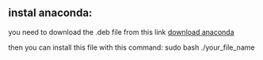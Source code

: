 ## instal anaconda:
you need to download the .deb file from this link
[download anaconda ](https://www.anaconda.com/products/individual#linux)

then you can install this file with this command:
  sudo bash ./your_file_name

